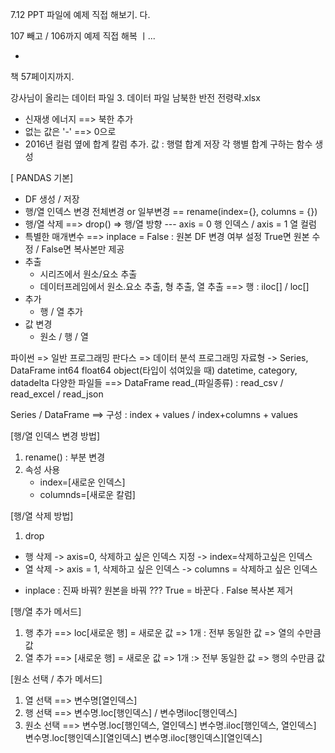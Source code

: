 7.12
PPT 파일에 예제 직접 해보기.
다.

107 빼고 / 106까지 예제 직접 해복 ㅣ...

+

책 57페이지까지.

강사님이 올리는 데이터 파일 
3. 데이터 파일 남북한 반전 전령략.xlsx
 - 신재생 에너지 ==> 북한 추가
 - 없는 값은 '-' ==> 0으로
 - 2016년 컬럼 옆에 합계 칼럼 추가.
   값 : 행렬 합계 저장
   각 행별 합계 구하는 함수 생성
   

[ PANDAS  기본]
-  DF 생성 / 저장
- 행/열 인덱스 변경 전체변경 or 일부변경 == rename(index={}, columns = {})
- 행/열 삭제 ==> drop() => 행/열 방향 --- axis = 0 행 인덱스 / axis = 1 열 컬럼
- 특별한 매개변수 ==> inplace = False : 원본 DF 변경 여부 설정
True면 원본 수정 / False면 복사본만 제공
- 추출 
   * 시리즈에서 원소/요소 추출
   * 데이터프레임에서 원소.요소 추출, 형 추출, 열 추출 ==> 행 : iloc[] / loc[] 
- 추가
   * 행 / 열 추가
- 값 변경
   * 원소 / 행 / 열


파이썬 => 일반 프로그래밍
판다스 => 데이터 분석 프로그래밍
	      자료형 -> Series, DataFrame
	      int64 float64  object(타입이 섞여있을 때)
	      datetime, category, datadelta 
	      다양한 파일들 ==> DataFrame
			read_(파일종류) : read_csv / read_excel / read_json



Series / DataFrame  ==> 구성 : index + values / index+columns + values

[행/열 인덱스 변경 방법]
1. rename() : 부분 변경
2. 속성 사용
   - index=[새로운 인덱스]
   - columnds=[새로운 칼럼] 

[행/열 삭제 방법]
1. drop 
  - 행 삭제 -> axis=0, 삭제하고 싶은 인덱스 지정
            -> index=삭제하고싶은 인덱스 
  - 열 삭제 -> axis = 1, 삭제하고 싶은 인덱스
            -> columns = 삭제하고 싶은 인덱스
* inplace : 진짜 바꿔? 원본을 바꿔 ??? True = 바꾼다 . False 복사본 제거


[행/열 추가 메서드]
1. 행 추가 ==> loc[새로운 행] = 새로운 값
                             => 1개 : 전부 동일한 값
                             => 열의 수만큼 값
2. 열 추가 ==> [새로운 행] = 새로운 값
                          => 1개 :> 전부 동일한 값
                          => 행의 수만큼 값


[원소 선택 / 추가 메서드]
1. 열 선택 ==> 변수명[열인덱스]
2. 행 선택 ==> 변수명.loc[행인덱스] / 변수명iloc[행인덱스]
3. 원소 선택 ==> 변수명.loc[행인덱스, 열인덱스] 
                변수명.iloc[행인덱스, 열인덱스] 
                변수명.loc[행인덱스][열인덱스] 
                변수명.iloc[행인덱스][열인덱스]

                  